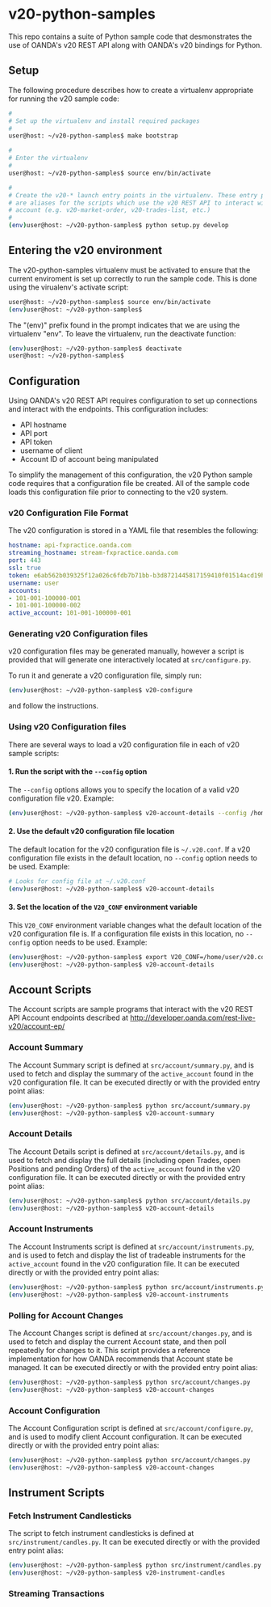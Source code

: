 # v20-python-samples

This repo contains a suite of Python sample code that desmonstrates the use of
OANDA's v20 REST API along with OANDA's v20 bindings for Python.

## Setup

The following procedure describes how to create a virtualenv appropriate for
running the v20 sample code:

```bash
#
# Set up the virtualenv and install required packages
#
user@host: ~/v20-python-samples$ make bootstrap

#
# Enter the virtualenv
#
user@host: ~/v20-python-samples$ source env/bin/activate

#
# Create the v20-* launch entry points in the virtualenv. These entry points
# are aliases for the scripts which use the v20 REST API to interact with an
# account (e.g. v20-market-order, v20-trades-list, etc.)
#
(env)user@host: ~/v20-python-samples$ python setup.py develop
```

## Entering the v20 environment

The v20-python-samples virtualenv must be activated to ensure that the current
enviroment is set up correctly to run the sample code. This is done using the
virualenv's activate script:

```bash
user@host: ~/v20-python-samples$ source env/bin/activate
(env)user@host: ~/v20-python-samples$
```

The "(env)" prefix found in the prompt indicates that we are using the
virtualenv "env".  To leave the virtualenv, run the deactivate function:

```bash
(env)user@host: ~/v20-python-samples$ deactivate
user@host: ~/v20-python-samples$ 
```


## Configuration

Using OANDA's v20 REST API requires configuration to set up connections and 
interact with the endpoints. This configuration includes:

* API hostname
* API port
* API token
* username of client
* Account ID of account being manipulated

To simplify the management of this configuration, the v20 Python sample code
requires that a configuration file be created. All of the sample code loads
this configuration file prior to connecting to the v20 system.

### v20 Configuration File Format

The v20 configuration is stored in a YAML file that resembles the following:

```yaml
hostname: api-fxpractice.oanda.com
streaming_hostname: stream-fxpractice.oanda.com
port: 443
ssl: true
token: e6ab562b039325f12a026c6fdb7b71bb-b3d8721445817159410f01514acd19hbc
username: user
accounts:
- 101-001-100000-001
- 101-001-100000-002
active_account: 101-001-100000-001
```

### Generating v20 Configuration files

v20 configuration files may be generated manually, however a script is provided that
will generate one interactively located at `src/configure.py`.

To run it and generate a v20 configuration file, simply run:

```bash
(env)user@host: ~/v20-python-samples$ v20-configure
```

and follow the instructions.

### Using v20 Configuration files

There are several ways to load a v20 configuration file in each of v20 sample scripts:

#### 1. Run the script with the `--config` option 

The `--config` options allows you to specify the location of a valid v20 configuration file v20. Example: 

```bash
(env)user@host: ~/v20-python-samples$ v20-account-details --config /home/user/v20.conf
```

#### 2. Use the default v20 configuration file location

The default location for the v20 configuration file is `~/.v20.conf`. If a v20
configuration file exists in the default location, no `--config` option needs
to be used. Example:

```bash
# Looks for config file at ~/.v20.conf
(env)user@host: ~/v20-python-samples$ v20-account-details
```

#### 3. Set the location of the `V20_CONF` environment variable 

This `V20_CONF` environment variable changes what the default location of the
v20 configuration file is. If a configuration file exists in this location, no
`--config` option needs to be used. Example:

```bash
(env)user@host: ~/v20-python-samples$ export V20_CONF=/home/user/v20.conf
(env)user@host: ~/v20-python-samples$ v20-account-details
```


## Account Scripts

The Account scripts are sample programs that interact with the v20 REST API
Account endpoints described at
http://developer.oanda.com/rest-live-v20/account-ep/

### Account Summary

The Account Summary script is defined at `src/account/summary.py`, and is used
to fetch and display the summary of the `active_account` found in the v20
configuration file. It can be executed directly or with the provided entry
point alias:

```bash
(env)user@host: ~/v20-python-samples$ python src/account/summary.py
(env)user@host: ~/v20-python-samples$ v20-account-summary
```

### Account Details

The Account Details script is defined at `src/account/details.py`, and is used
to fetch and display the full details (including open Trades, open Positions
and pending Orders) of the `active_account` found in the v20 configuration
file. It can be executed directly or with the provided entry point alias:

```bash
(env)user@host: ~/v20-python-samples$ python src/account/details.py
(env)user@host: ~/v20-python-samples$ v20-account-details
```

### Account Instruments

The Account Instruments script is defined at `src/account/instruments.py`, and
is used to fetch and display the list of tradeable instruments for the
`active_account` found in the v20 configuration file. It can be executed
directly or with the provided entry point alias:

```bash
(env)user@host: ~/v20-python-samples$ python src/account/instruments.py
(env)user@host: ~/v20-python-samples$ v20-account-instruments
```


### Polling for Account Changes

The Account Changes script is defined at `src/account/changes.py`, and is used
to fetch and display the current Account state, and then poll repeatedly for
changes to it. This script provides a reference implementation for how OANDA
recommends that Account state be managed. It can be executed directly or with
the provided entry point alias:

```bash
(env)user@host: ~/v20-python-samples$ python src/account/changes.py
(env)user@host: ~/v20-python-samples$ v20-account-changes
```


### Account Configuration

The Account Configuration script is defined at `src/account/configure.py`, and
is used to modify client Account configuration.  It can be executed directly or
with the provided entry point alias:

```bash
(env)user@host: ~/v20-python-samples$ python src/account/changes.py
(env)user@host: ~/v20-python-samples$ v20-account-changes
```


## Instrument Scripts

### Fetch Instrument Candlesticks

The script to fetch instrument candlesticks is defined at
`src/instrument/candles.py`.  It can be executed directly or with the provided
entry point alias:

```bash
(env)user@host: ~/v20-python-samples$ python src/instrument/candles.py
(env)user@host: ~/v20-python-samples$ v20-instrument-candles
```

### Streaming Transactions

